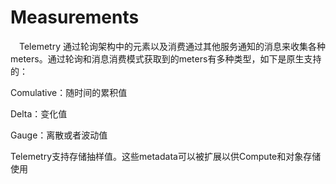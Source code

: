 # Measurements
　Telemetry 通过轮询架构中的元素以及消费通过其他服务通知的消息来收集各种meters。通过轮询和消息消费模式获取到的meters有多种类型，如下是原生支持的：

Comulative：随时间的累积值

Delta：变化值

Gauge：离散或者波动值

Telemetry支持存储抽样值。这些metadata可以被扩展以供Compute和对象存储使用
